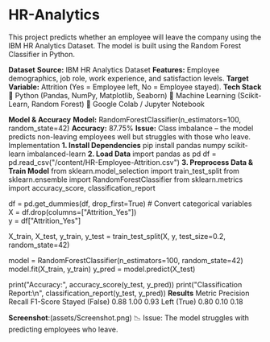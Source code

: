 # HR-Analytics
This project predicts whether an employee will leave the company using the IBM HR Analytics Dataset. The model is built using the Random Forest Classifier in Python.

**Dataset**
**Source:** IBM HR Analytics Dataset
**Features:** Employee demographics, job role, work experience, and satisfaction levels.
**Target Variable:** Attrition (Yes = Employee left, No = Employee stayed).
**Tech Stack**
🔹 Python (Pandas, NumPy, Matplotlib, Seaborn)
🔹 Machine Learning (Scikit-Learn, Random Forest)
🔹 Google Colab / Jupyter Notebook

**Model & Accuracy**
**Model:** RandomForestClassifier(n_estimators=100, random_state=42)
**Accuracy:** 87.75%
**Issue:** Class imbalance – the model predicts non-leaving employees well but struggles with those who leave.
Implementation
**1. Install Dependencies**
pip install pandas numpy scikit-learn imbalanced-learn
**2. Load Data**
import pandas as pd
df = pd.read_csv("/content/HR-Employee-Attrition.csv")
**3. Preprocess Data & Train Model**
from sklearn.model_selection import train_test_split
from sklearn.ensemble import RandomForestClassifier
from sklearn.metrics import accuracy_score, classification_report

df = pd.get_dummies(df, drop_first=True)  # Convert categorical variables  
X = df.drop(columns=["Attrition_Yes"])  
y = df["Attrition_Yes"]  

X_train, X_test, y_train, y_test = train_test_split(X, y, test_size=0.2, random_state=42)

model = RandomForestClassifier(n_estimators=100, random_state=42)
model.fit(X_train, y_train)
y_pred = model.predict(X_test)

print("Accuracy:", accuracy_score(y_test, y_pred))
print("Classification Report:\n", classification_report(y_test, y_pred))
**Results**
Metric	Precision	Recall	F1-Score
Stayed (False)	0.88	1.00	0.93
Left (True)	0.80	0.10	0.18

**Screenshot**:(assets/Screenshot.png)
📉 Issue: The model struggles with predicting employees who leave.

